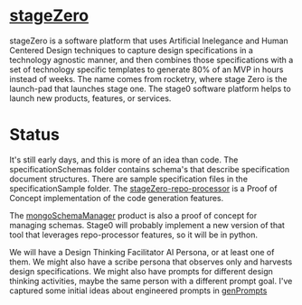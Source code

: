 # [stageZero](https://agile-learning.institute/stagezero)

stageZero is a software platform that uses Artificial Inelegance and Human Centered Design techniques to capture design specifications in a technology agnostic manner, and then combines those specifications with a set of technology specific templates to generate 80% of an MVP in hours instead of weeks. The name comes from rocketry, where stage Zero is the launch-pad that launches stage one. The stage0 software platform helps to launch new products, features, or services.

# Status
It's still early days, and this is more of an idea than code. The specificationSchemas folder contains schema's that describe specification document structures. There are sample specification files in the specificationSample folder. The [stageZero-repo-processor](https://github.com/agile-learning-institute/stageZero-repo-processor) is a Proof of Concept implementation of the code generation features. 

The [mongoSchemaManager](https://github.com/agile-learning-institute/mongoSchemaManager) product is also a proof of concept for managing schemas. Stage0 will probably implement a new version of that tool that leverages repo-processor features, so it will be in python.

We will have a Design Thinking Facilitator AI Persona, or at least one of them. We might also have a scribe persona that observes only and harvests design specifications. We might also have prompts for different design thinking activities, maybe the same person with a different prompt goal. I've captured some initial ideas about engineered prompts in [genPrompts](./genPrompts/)

